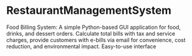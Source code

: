 # RestaurantManagementSystem
Food Billing System: A simple Python-based GUI application for food, drinks, and dessert orders. Calculate total bills with tax and service charges, provide customers with e-bills via email for convenience, cost reduction, and environmental impact. Easy-to-use interface
